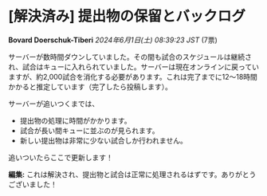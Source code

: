 # [解決済み] 提出物の保留とバックログ

**Bovard Doerschuk-Tiberi** *2024年6月1日(土) 08:39:23 JST* (7票)

サーバーが数時間ダウンしていました。その間も試合のスケジュールは継続され、試合はキューに入れられていました。サーバーは現在オンラインに戻っていますが、約2,000試合を消化する必要があります。これは完了までに12〜18時間かかると推定しています（完了したら投稿します）。

サーバーが追いつくまでは、

* 提出物の処理に時間がかかります。
* 試合が長い間キューに並ぶのが見られます。
* 新しい提出物は非常に少ない試合しか行われません。

追いついたらここで更新します！

**編集:** これは解決され、提出物と試合は正常に処理されるはずです。ありがとうございました！ 

